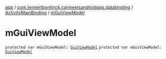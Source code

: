[app](../../index.md) / [com.lennertbontinck.carmeetsandroidapp.databinding](../index.md) / [ActivityMainBinding](index.md) / [mGuiViewModel](./m-gui-view-model.md)

# mGuiViewModel

`protected var mGuiViewModel: `[`GuiViewModel`](../../com.lennertbontinck.carmeetsandroidapp.viewmodels/-gui-view-model/index.md)
`protected var mGuiViewModel: `[`GuiViewModel`](../../com.lennertbontinck.carmeetsandroidapp.viewmodels/-gui-view-model/index.md)